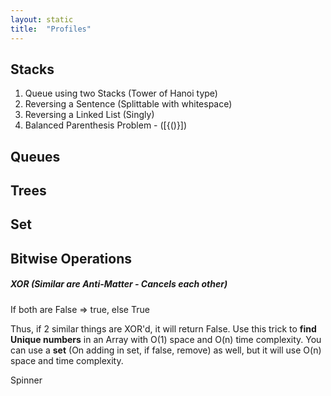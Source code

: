 ```yaml
---
layout: static
title:  "Profiles"
---
```


## <i class="fa fa-stack-overflow"></i> Stacks
 
 1. Queue using two Stacks (Tower of Hanoi type)
 2. Reversing a Sentence (Splittable with whitespace)
 3. Reversing a Linked List (Singly)
 4. Balanced Parenthesis Problem - ([{()}])

## <i class="fa fa-bars fa-rotate-90"></i> Queues

## <i class="fa fa-tree"></i> Trees

## <i class="fa fa-tree"></i> Set

## Bitwise Operations

##### XOR (Similar are Anti-Matter - Cancels each other)

If both are False => true, else True

Thus, if 2 similar things are XOR'd, it will return False. Use this trick to **find Unique numbers** in an Array with O(1) space and O(n) time complexity. You can use a **set** (On adding in set, if false, remove) as well, but it will use O(n) space and time complexity.




<i class="icon-spinner icon-spin icon-large"></i> Spinner